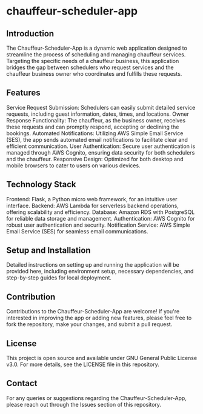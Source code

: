 # chauffeur-scheduler-app

## Introduction
The Chauffeur-Scheduler-App is a dynamic web application designed to streamline the process of scheduling and managing chauffeur services. Targeting the specific needs of a chauffeur business, this application bridges the gap between schedulers who request services and the chauffeur business owner who coordinates and fulfills these requests.

## Features
Service Request Submission: Schedulers can easily submit detailed service requests, including guest information, dates, times, and locations.
Owner Response Functionality: The chauffeur, as the business owner, receives these requests and can promptly respond, accepting or declining the bookings.
Automated Notifications: Utilizing AWS Simple Email Service (SES), the app sends automated email notifications to facilitate clear and efficient communication.
User Authentication: Secure user authentication is managed through AWS Cognito, ensuring data security for both schedulers and the chauffeur.
Responsive Design: Optimized for both desktop and mobile browsers to cater to users on various devices.

## Technology Stack
Frontend: Flask, a Python micro web framework, for an intuitive user interface.
Backend: AWS Lambda for serverless backend operations, offering scalability and efficiency.
Database: Amazon RDS with PostgreSQL for reliable data storage and management.
Authentication: AWS Cognito for robust user authentication and security.
Notification Service: AWS Simple Email Service (SES) for seamless email communications.

## Setup and Installation
Detailed instructions on setting up and running the application will be provided here, including environment setup, necessary dependencies, and step-by-step guides for local deployment.

## Contribution
Contributions to the Chauffeur-Scheduler-App are welcome! If you're interested in improving the app or adding new features, please feel free to fork the repository, make your changes, and submit a pull request.

## License
This project is open source and available under GNU General Public License v3.0. For more details, see the LICENSE file in this repository.

## Contact
For any queries or suggestions regarding the Chauffeur-Scheduler-App, please reach out through the Issues section of this repository.
